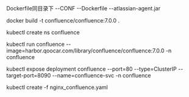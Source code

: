 Dockerfile同目录下
--CONF
  --Dockerfile
  --atlassian-agent.jar

docker build -t confluence/confluence:7.0.0 .

kubectl create ns confluence

kubectl run confluence --image=harbor.qoocar.com/library/confluence/confluence:7.0.0 -n confluence

kubectl expose deployment confluence --port=80 --type=ClusterIP --target-port=8090  --name=confluence-svc -n confluence

kubectl create -f nginx_confluence.yaml